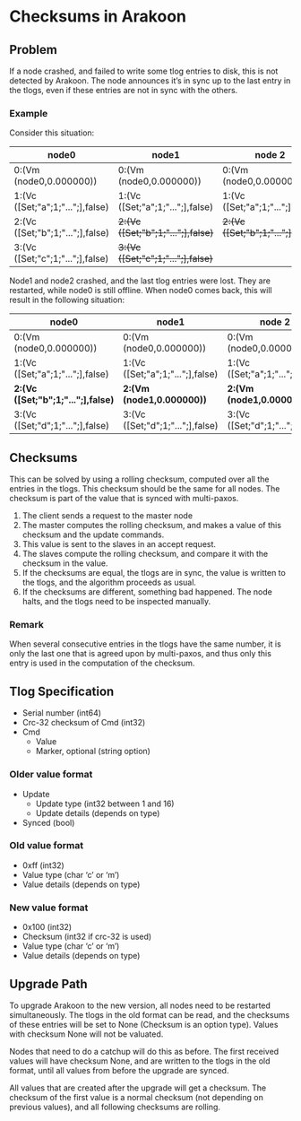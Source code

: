 Checksums in Arakoon
====================

Problem
-------
If a node crashed, and failed to write some tlog entries to disk, this is not detected by Arakoon. The node announces it’s in sync up to the last entry in the tlogs, even if these entries are not in sync with the others.

### Example
Consider this situation:

| node0                            | node1                                | node 2                               |
| -------------------------------- | ------------------------------------ | ------------------------------------ |
| 0:(Vm (node0,0.000000))          | 0:(Vm (node0,0.000000))              | 0:(Vm (node0,0.000000))              |
| 1:(Vc ([Set;"a";1;"...";],false) | 1:(Vc ([Set;"a";1;"...";],false)     | 1:(Vc ([Set;"a";1;"...";],false)     |
| 2:(Vc ([Set;"b";1;"...";],false) | ~~2:(Vc ([Set;"b";1;"...";],false)~~ | ~~2:(Vc ([Set;"b";1;"...";],false)~~ |
| 3:(Vc ([Set;"c";1;"...";],false) | ~~3:(Vc ([Set;"c";1;"...";],false)~~ |                                      |

Node1 and node2 crashed, and the last tlog entries were lost. They are restarted, while node0 is still offline. When node0 comes back, this will result in the following situation:

| node0                                | node1                            | node 2                           |
| ------------------------------------ | -------------------------------- | -------------------------------- |
| 0:(Vm (node0,0.000000))              | 0:(Vm (node0,0.000000))          | 0:(Vm (node0,0.000000))          |
| 1:(Vc ([Set;"a";1;"...";],false)     | 1:(Vc ([Set;"a";1;"...";],false) | 1:(Vc ([Set;"a";1;"...";],false) |
| **2:(Vc ([Set;"b";1;"...";],false)** | **2:(Vm (node1,0.000000))**      | **2:(Vm (node1,0.000000))**      |
| 3:(Vc ([Set;"d";1;"...";],false) | 3:(Vc ([Set;"d";1;"...";],false) | 3:(Vc ([Set;"d";1;"...";],false) |

Checksums
---------
This can be solved by using a rolling checksum, computed over all the entries in the tlogs. This checksum should be the same for all nodes. The checksum is part of the value that is synced with multi-paxos.

1. The client sends a request to the master node
2. The master computes the rolling checksum, and makes a value of this checksum and the update commands.
3. This value is sent to the slaves in an accept request.
4. The slaves compute the rolling checksum, and compare it with the checksum in the value.
5. If the checksums are equal, the tlogs are in sync, the value is written to the tlogs, and the algorithm proceeds as usual.
6. If the checksums are different, something bad happened. The node halts, and the tlogs need to be inspected manually.

### Remark
When several consecutive entries in the tlogs have the same number, it is only the last one that is agreed upon by multi-paxos, and thus only this entry is used in the computation of the checksum.

Tlog Specification
------------------
* Serial number (int64)
* Crc-32 checksum of Cmd (int32)
* Cmd
  - Value
  - Marker, optional (string option)

### Older value format
* Update
  - Update type (int32 between 1 and 16)
  - Update details (depends on type)
* Synced (bool)

### Old value format
* 0xff (int32)
* Value type (char ‘c’ or ‘m’)
* Value details (depends on type)

### New value format
* 0x100 (int32)
* Checksum (int32 if crc-32 is used)
* Value type (char ‘c’ or ‘m’)
* Value details (depends on type)

Upgrade Path
------------
To upgrade Arakoon to the new version, all nodes need to be restarted simultaneously. The tlogs in the old format can be read, and the checksums of these entries will be set to None (Checksum is an option type). Values with checksum None will not be valuated.

Nodes that need to do a catchup will do this as before. The first received values will have checksum None, and are written to the tlogs in the old format, until all values from before the upgrade are synced.

All values that are created after the upgrade will get a checksum. The checksum of the first value is a normal checksum (not depending on previous values), and all following checksums are rolling.
